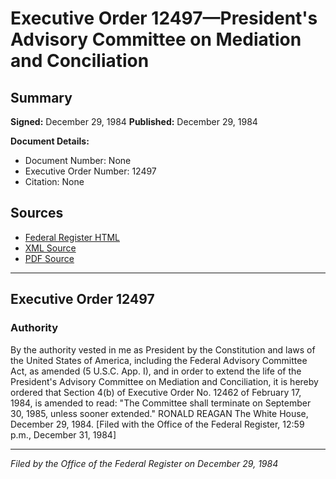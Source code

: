 # Executive Order 12497—President's Advisory Committee on Mediation and Conciliation

## Summary

**Signed:** December 29, 1984
**Published:** December 29, 1984

**Document Details:**
- Document Number: None
- Executive Order Number: 12497
- Citation: None

## Sources
- [Federal Register HTML](https://www.presidency.ucsb.edu/documents/executive-order-12497-presidents-advisory-committee-mediation-and-conciliation)
- [XML Source](None)
- [PDF Source](None)

---

## Executive Order 12497

### Authority

By the authority vested in me as President by the Constitution and laws of the United States of America, including the Federal Advisory Committee Act, as amended (5 U.S.C. App. I), and in order to extend the life of the President's Advisory Committee on Mediation and Conciliation, it is hereby ordered that Section 4(b) of Executive Order No. 12462 of February 17, 1984, is amended to read: "The Committee shall terminate on September 30, 1985, unless sooner extended."
RONALD REAGAN
The White House,
December 29, 1984.
[Filed with the Office of the Federal Register, 12:59 p.m., December 31, 1984]

---

*Filed by the Office of the Federal Register on December 29, 1984*
